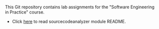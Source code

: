 This Git repository contains lab assignments for the "Software Engineering in Practice" course.

* Click [here](./sourcecodeanalyzer/README.md) to read sourcecodeanalyzer module README. 